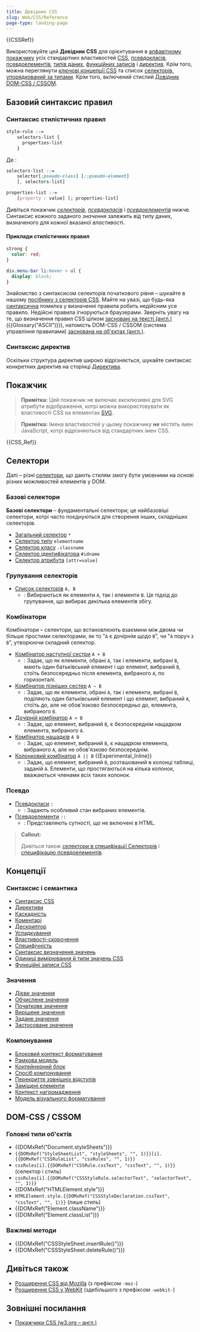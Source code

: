 ```yaml
---
title: Довідник CSS
slug: Web/CSS/Reference
page-type: landing-page
---
```


{{CSSRef}}

Використовуйте цей **Довідник CSS** для орієнтування в [алфавітному покажчику](#pokazhchyk) усіх стандартних властивостей [CSS](/uk/docs/Web/CSS), [псевдокласів](/uk/docs/Web/CSS/Pseudo-classes), [псевдоелементів](/uk/docs/Web/CSS/Pseudo-elements), [типів даних](/uk/docs/Web/CSS/CSS_Types), [функційних записів](/uk/docs/Web/CSS/CSS_Functions) і [директив](/uk/docs/Web/CSS/At-rule). Крім того, можна переглянути [ключові концепції CSS](#kontseptsii) та список [селекторів, упорядкований за типами](#selektory). Крім того, включений стислий [Довідник DOM-CSS / CSSOM](#dom-css--cssom).

## Базовий синтаксис правил

### Синтаксис стилістичних правил

```css
style-rule ::=
    selectors-list {
      properties-list
    }
```

Де :

```css
selectors-list ::=
    selector[:pseudo-class] [::pseudo-element]
    [, selectors-list]

properties-list ::=
    [property : value] [; properties-list]
```

Дивіться покажчик [_селекторів_](#selektory), [_псевдокласів_](#psevdo) і _[псевдоелементів](#psevdo)_ нижче. Синтаксис кожного заданого _значення_ залежить від типу даних, визначеного для кожної вказаної _властивості_.

#### Приклади стилістичних правил

```css
strong {
  color: red;
}

div.menu-bar li:hover > ul {
  display: block;
}
```

Знайомство з синтаксисом селекторів початкового рівня – шукайте в нашому [посібнику з селекторів CSS](/uk/docs/Learn/CSS/Building_blocks/Selectors). Майте на увазі, що будь-яка [синтаксична](/uk/docs/Web/CSS/Syntax) помилка у визначенні правила робить недійсним усе правило. Недійсні правила ігноруються браузерами. Зверніть увагу на те, що визначення правил CSS цілком [засновані на тексті (англ.)](https://www.w3.org/TR/css-syntax-3/#intro) ({{Glossary("ASCII")}}), натомість DOM-CSS / CSSOM (система управління правилами) [заснована на об'єктах (англ.)](https://www.w3.org/TR/cssom/#introduction).

### Синтаксис директив

Оскільки структура директив широко відрізняється, шукайте синтаксис конкретних директив на сторінці [Директива](/uk/docs/Web/CSS/At-rule).

## Покажчик

> **Примітка:** Цей покажчик не включає ексклюзивні для SVG атрибути відображення, котрі можна використовувати як властивості CSS на елементах [SVG](/uk/docs/Web/SVG).

> **Примітка:** Імена властивостей у цьому покажчику **не** містять імен JavaScript, котрі відрізняються від стандартних імен CSS.

{{CSS_Ref}}

## Селектори

Далі – різні [селектори](/uk/docs/Web/CSS/CSS_selectors), що дають стилям змогу бути умовними на основі різних можливостей елементів у DOM.

### Базові селектори

**Базові селектори** – фундаментальні селектори; це найбазовіші селектори, котрі часто поєднуються для створення інших, складніших селекторів.

- [Загальний селектор](/uk/docs/Web/CSS/Universal_selectors) `*`
- [Селектор типу](/uk/docs/Web/CSS/Type_selectors) `elementname`
- [Селектор класу](/uk/docs/Web/CSS/Class_selectors) `.classname`
- [Селектор ідентифікатора](/uk/docs/Web/CSS/ID_selectors) `#idname`
- [Селектор атрибута](/uk/docs/Web/CSS/Attribute_selectors) `[attr=value]`

### Групування селекторів

- [Список селекторів](/uk/docs/Web/CSS/Selector_list) `A, B`
  - : Вибираються як елементи `A`, так і елементи `B`. Це підхід до групування, що вибирає декілька елементів збігу.

### Комбінатори

Комбінатори – селектори, що встановлюють взаємини між двома чи більше простими селекторами, як то "`A` є дочірнім щодо `B`", чи "`A` поруч з `B`", утворюючи складний селектор.

- [Комбінатор наступної сестри](/uk/docs/Web/CSS/Next-sibling_combinator) `A + B`
  - : Задає, що як елементи, обрані `A`, так і елементи, вибрані `B`, мають один батьківський елемент і що елемент, вибраний `B`, стоїть безпосередньо після елемента, вибраного `A`, по горизонталі.
- [Комбінатор пізніших сестер](/uk/docs/Web/CSS/Subsequent-sibling_combinator) `A ~ B`
  - : Задає, що як елементи, обрані `A`, так і елементи, вибрані `B`, поділяють один батьківський елемент і що елемент, вибраний `A`, стоїть до, але не обов'язково безпосередньо до, елемента, вибраного `B`.
- [Дочірній комбінатор](/uk/docs/Web/CSS/Child_combinator) `A > B`
  - : Задає, що елемент, вибраний `B`, є безпосереднім нащадком елемента, вибраного `A`.
- [Комбінатор нащадків](/uk/docs/Web/CSS/Descendant_combinator) `A B`
  - : Задає, що елемент, вибраний `B`, є нащадком елемента, вибраного `A`, але не обов'язково безпосереднім.
- [Колонковий комбінатор](/uk/docs/Web/CSS/Column_combinator) `A || B` {{Experimental_Inline}}
  - : Задає, що елемент, вибраний `B`, розташований в колонці таблиці, заданій `A`. Елементи, що простягаються на кілька колонок, вважаються членами всіх таких колонок.

### Псевдо

- [Псевдокласи](/uk/docs/Web/CSS/Pseudo-classes) `:`
  - : Задають особливий стан вибраних елементів.
- [Псевдоелементи](/uk/docs/Web/CSS/Pseudo-elements) `::`
  - : Представляють сутності, що не включені в HTML.

> **Callout:**
>
> Дивіться також [селектори в специфікації Селекторів](https://drafts.csswg.org/selectors/) і [специфікацію псевдоелементів](https://drafts.csswg.org/css-pseudo/).

## Концепції

### Синтаксис і семантика

- [Синтаксис CSS](/uk/docs/Web/CSS/Syntax)
- [Директиви](/uk/docs/Web/CSS/At-rule)
- [Каскадність](/uk/docs/Web/CSS/Cascade)
- [Коментарі](/uk/docs/Web/CSS/Comments)
- [Дескриптор](/uk/docs/Glossary/CSS_Descriptor)
- [Успадкування](/uk/docs/Web/CSS/Inheritance)
- [Властивості-скорочення](/uk/docs/Web/CSS/Shorthand_properties)
- [Специфічність](/uk/docs/Web/CSS/Specificity)
- [Синтаксис визначення значень](/uk/docs/Web/CSS/Value_definition_syntax)
- [Одиниці вимірювання й типи значень CSS](/uk/docs/Web/CSS/CSS_Values_and_Units)
- [Функційні записи CSS](/uk/docs/Web/CSS/CSS_Functions)

### Значення

- [Дієве значення](/uk/docs/Web/CSS/actual_value)
- [Обчислене значення](/uk/docs/Web/CSS/computed_value)
- [Початкове значення](/uk/docs/Web/CSS/initial_value)
- [Вирішене значення](/uk/docs/Web/CSS/resolved_value)
- [Задане значення](/uk/docs/Web/CSS/specified_value)
- [Застосоване значення](/uk/docs/Web/CSS/used_value)

### Компонування

- [Блоковий контекст форматування](/uk/docs/Web/CSS/CSS_display/Block_formatting_context)
- [Рамкова модель](/uk/docs/Web/CSS/CSS_box_model/Introduction_to_the_CSS_box_model)
- [Контейнерний блок](/uk/docs/Web/CSS/Containing_block)
- [Спосіб компонування](/uk/docs/Web/CSS/Layout_mode)
- [Перекриття зовнішніх відступів](/uk/docs/Web/CSS/CSS_box_model/Mastering_margin_collapsing)
- [Заміщені елементи](/uk/docs/Web/CSS/Replaced_element)
- [Контекст нагромадження](/uk/docs/Web/CSS/CSS_positioned_layout/Understanding_z-index/Stacking_context)
- [Модель візуального форматування](/uk/docs/Web/CSS/Visual_formatting_model)

## DOM-CSS / CSSOM

### Головні типи об'єктів

- {{DOMxRef("Document.styleSheets")}}
- `{{DOMxRef("StyleSheetList", "styleSheets", "", 1)}}[i].{{DOMxRef("CSSRuleList", "cssRules", "", 1)}}`
- `cssRules[i].{{DOMxRef("CSSRule.cssText", "cssText", "", 1)}}` (селектор і стиль)
- `cssRules[i].{{DOMxRef("CSSStyleRule.selectorText", "selectorText", "", 1)}}`
- {{DOMxRef("HTMLElement.style")}}
- `HTMLElement.style.{{DOMxRef("CSSStyleDeclaration.cssText", "cssText", "", 1)}}` (лише стиль)
- {{DOMxRef("Element.className")}}
- {{DOMxRef("Element.classList")}}

### Важливі методи

- {{DOMxRef("CSSStyleSheet.insertRule()")}}
- {{DOMxRef("CSSStyleSheet.deleteRule()")}}

## Дивіться також

- [Розширення CSS від Mozilla](/uk/docs/Web/CSS/Mozilla_Extensions) (з префіксом `-moz-`)
- [Розширення CSS у WebKit](/uk/docs/Web/CSS/WebKit_Extensions) (здебільшого з префіксом `-webkit-`)

## Зовнішні посилання

- [Покажчики CSS (w3.org – англ.)](https://www.w3.org/TR/CSS/#indices)
